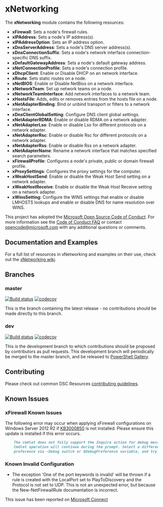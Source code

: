 # xNetworking

The **xNetworking** module contains the following resources:

- **xFirewall**: Sets a node's firewall rules.
- **xIPAddress**: Sets a node's IP address(s).
- **xIPAddressOption**: Sets an IP address option.
- **xDnsServerAddress**: Sets a node's DNS server address(s).
- **xDnsConnectionSuffix**: Sets a node's network interface
    connection-specific DNS suffix.
- **xDefaultGatewayAddress**: Sets a node's default gateway address.
- **xNetConnectionProfile**: Sets a node's connection profile.
- **xDhcpClient**: Enable or Disable DHCP on an network interface.
- **xRoute**: Sets static routes on a node.
- **xNetBIOS**: Enable or Disable NetBios on a network interface.
- **xNetworkTeam**: Set up network teams on a node.
- **xNetworkTeamInterface**: Add network interfaces to a network team.
- **xHostsFile**: Adds, edits or removes entries from the hosts file on a node.
- **xNetAdapterBinding**: Bind or unbind transport or filters to a network interface.
- **xDnsClientGlobalSetting**: Configure DNS client global settings.
- **xNetAdapterRDMA**: Enable or disable RDMA on a network adapter.
- **xNetAdapterLso**: Enable or disable Lso for different protocols
    on a network adapter.
- **xNetAdapterRsc**: Enable or disable Rsc for different protocols
    on a network adapter.
- **xNetAdapterRss**: Enable or disable Rss on a network adapter.
- **xNetAdapterName**: Rename a network interface that matches specified search parameters.
- **xFirewallProfile**: Configures a node's private, public or domain firewall profile.
- **xProxySettings**: Configures the proxy settings for the computer.
- **xWeakHostSend**: Enable or disable the Weak Host Send setting on a network adapter.
- **xWeakHostReceive**: Enable or disable the Weak Host Receive setting
    on a network adapter.
- **xWinsSetting**: Configure the WINS settings that enable or disable LMHOSTS lookups
  and enable or disable DNS for name resolution over WINS.

This project has adopted the [Microsoft Open Source Code of Conduct](https://opensource.microsoft.com/codeofconduct/).
For more information see the [Code of Conduct FAQ](https://opensource.microsoft.com/codeofconduct/faq/)
or contact [opencode@microsoft.com](mailto:opencode@microsoft.com) with any
additional questions or comments.

## Documentation and Examples

For a full list of resources in xNetworking and examples on their use, check out
the [xNetworking wiki](https://github.com/PowerShell/xNetworking/wiki).

## Branches

### master

[![Build status](https://ci.appveyor.com/api/projects/status/obmudad7gy8usbx2/branch/master?svg=true)](https://ci.appveyor.com/project/PowerShell/xNetworking/branch/master)
[![codecov](https://codecov.io/gh/PowerShell/xNetworking/branch/master/graph/badge.svg)](https://codecov.io/gh/PowerShell/xNetworking/branch/master)

This is the branch containing the latest release - no contributions should be made
directly to this branch.

### dev

[![Build status](https://ci.appveyor.com/api/projects/status/obmudad7gy8usbx2/branch/dev?svg=true)](https://ci.appveyor.com/project/PowerShell/xNetworking/branch/dev)
[![codecov](https://codecov.io/gh/PowerShell/xNetworking/branch/dev/graph/badge.svg)](https://codecov.io/gh/PowerShell/xNetworking/branch/dev)

This is the development branch to which contributions should be proposed by contributors
as pull requests. This development branch will periodically be merged to the master
branch, and be released to [PowerShell Gallery](https://www.powershellgallery.com/).

## Contributing

Please check out common DSC Resources [contributing guidelines](https://github.com/PowerShell/DscResource.Kit/blob/master/CONTRIBUTING.md).

## Known Issues

### xFirewall Known Issues

The following error may occur when applying xFirewall configurations on Windows
Server 2012 R2 if [KB3000850](https://support.microsoft.com/en-us/kb/3000850) is
not installed. Please ensure this update is installed if this error occurs.

````markdown
    The cmdlet does not fully support the Inquire action for debug messages.
    Cmdlet operation will continue during the prompt. Select a different action
    preference via -Debug switch or $DebugPreference variable, and try again.
````

### Known Invalid Configuration

- The exception 'One of the port keywords is invalid' will be thrown if a rule
    is created with the LocalPort set to PlayToDiscovery and the Protocol is not
    set to UDP. This is not an unexpected error, but because the
    New-NetFirewallRule documentation is incorrect.

This issue has been reported on [Microsoft Connect](https://connect.microsoft.com/PowerShell/feedbackdetail/view/1974268/new-set-netfirewallrule-cmdlet-localport-parameter-documentation-is-incorrect-for-playtodiscovery)

